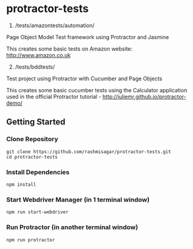 # protractor-tests

1. /tests/amazontests/automation/

Page Object Model Test framework using Protractor and Jasmine

This creates some basic tests on Amazon website: http://www.amazon.co.uk

2. /tests/bddtests/

Test project using Protractor with Cucumber and Page Objects

This creates some basic cucumber tests using the Calculator application used in the official Protractor tutorial - http://juliemr.github.io/protractor-demo/


## Getting Started

### Clone Repository

```
git clone https://github.com/rashmisagar/protractor-tests.git
cd protractor-tests
```

### Install Dependencies

```
npm install
```

### Start Webdriver Manager (in 1 terminal window)

```
npm run start-webdriver
```


### Run Protractor (in another terminal window)

```
npm run protractor
```


